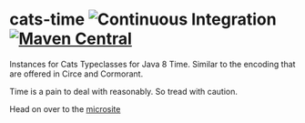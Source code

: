 # cats-time ![Continuous Integration](https://github.com/typelevel/cats-time/workflows/Continuous%20Integration/badge.svg) [![Maven Central](https://maven-badges.herokuapp.com/maven-central/org.typelevel/cats-time_2.13/badge.svg)](https://maven-badges.herokuapp.com/maven-central/org.typelevel/cats-time_2.13)

Instances for Cats Typeclasses for Java 8 Time. Similar to the encoding that are offered in Circe and Cormorant. 

Time is a pain to deal with reasonably. So tread with caution.

Head on over to the [microsite](https://typelevel.org/cats-time)
